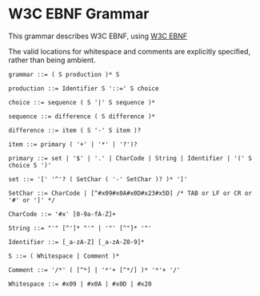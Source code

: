 # W3C EBNF Grammar

This grammar describes W3C EBNF, using [W3C EBNF](https://www.w3.org/TR/REC-xml/#sec-notation)

The valid locations for whitespace and comments are explicitly specified, rather than being ambient.

```ebnf
grammar ::= ( S production )* S

production ::= Identifier S '::=' S choice

choice ::= sequence ( S '|' S sequence )*

sequence ::= difference ( S difference )*

difference ::= item ( S '-' S item )?

item ::= primary ( '+' | '*' | '?')?

primary ::= set | '$' | '.' | CharCode | String | Identifier | '(' S choice S ')'

set ::= '[' '^'? ( SetChar ( '-' SetChar )? )* ']'

SetChar ::= CharCode | [^#x09#x0A#x0D#x23#x5D] /* TAB or LF or CR or '#' or ']' */

CharCode ::= '#x' [0-9a-fA-Z]+

String ::= "'" [^']* "'" | '"' [^"]* '"'

Identifier ::= [_a-zA-Z] [_a-zA-Z0-9]*

S ::= ( Whitespace | Comment )*

Comment ::= '/*' ( [^*] | '*'+ [^*/] )* '*'+ '/'

Whitespace ::= #x09 | #x0A | #x0D | #x20
```
